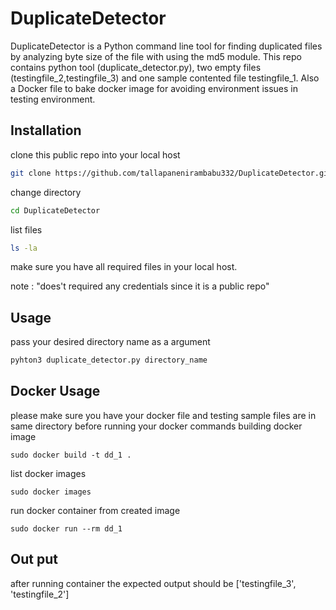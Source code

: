 # DuplicateDetector
DuplicateDetector is a Python command line tool for finding duplicated files by analyzing byte size of the file with using the md5 module. This repo contains python tool (duplicate_detector.py), two empty files (testingfile_2,testingfile_3) and one sample contented file testingfile_1. Also a Docker file to bake docker image for avoiding environment issues in testing environment.  

## Installation

clone this public repo into your local host 

```bash
git clone https://github.com/tallapanenirambabu332/DuplicateDetector.git
```
change directory 
```bash
cd DuplicateDetector 
```
list files 
```bash
ls -la
```
make sure you have all required files in your local host.

note : "does't required any credentials  since it is a public repo"
## Usage
pass your desired directory name as a argument
```python
pyhton3 duplicate_detector.py directory_name
```
## Docker Usage
please make sure you have your docker file and testing sample files are in same directory before running your docker commands
building docker image
```docker
sudo docker build -t dd_1 .
```
list docker images 
```docker
sudo docker images
```
run docker container from created image 
```docker
sudo docker run --rm dd_1
```
## Out put
after running container the expected output should be
['testingfile_3', 'testingfile_2']
